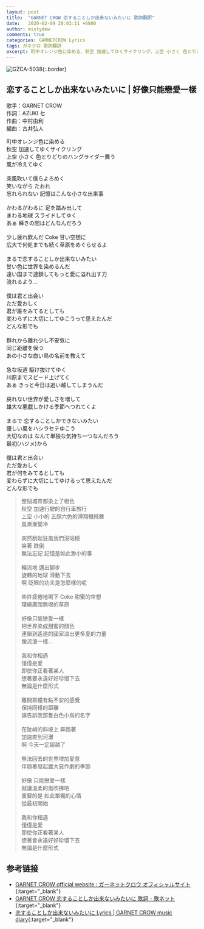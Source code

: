 ```yaml
---
layout: post
title:  "GARNET CROW 恋することしか出来ないみたいに 歌詞翻訳"
date:   2020-02-09 20:03:11 +0800
author: mistydew
comments: true
categories: GARNETCROW Lyrics
tags: ガネクロ 歌詞翻訳
excerpt: 町中オレンジ色に染める、秋空 加速してゆくサイクリング。上空 小さく 色とりどりのハングライダー舞う、風が冷えてゆく。
---
```

![GZCA-5038](/gc/assets/images/discography/album/GZCA-5038.jpg){:.border}

## 恋することしか出来ないみたいに | 好像只能戀愛一樣

歌手：GARNET CROW<br>
作詞：AZUKI 七<br>
作曲：中村由利<br>
編曲：古井弘人

<div class="lyric-original">
<p>
町中オレンジ色に染める<br>
秋空 加速してゆくサイクリング<br>
上空 小さく 色とりどりのハングライダー舞う<br>
風が冷えてゆく<br>
<br>
突風吹いて僕らよろめく<br>
笑いながら たおれ<br>
忘れられない 記憶はこんな小さな出来事<br>
<br>
かわるがわるに 足を踏み出して<br>
まわる地球 スライドしてゆく<br>
あぁ 瞬きの間はどんなんだろう<br>
<br>
少し疲れ飲んだ Coke 甘い空想に<br>
広大で何処までも続く草原をめぐらせるよ<br>
<br>
まるで恋することしか出来ないみたい<br>
甘い色に世界を染めるんだ<br>
遠い国まで連鎖してもっと愛に溢れ出す力<br>
流れるよう…<br>
<br>
僕は君と出会い<br>
ただ愛おしく<br>
君が誰をみてるとしても<br>
変わらずに大切にしてゆこうって思えたんだ<br>
どんな形でも<br>
<br>
群れから離れ少し不安気に<br>
同じ距離を保つ<br>
あの小さな白い鳥の名前を教えて<br>
<br>
急な坂道 駆け抜けてゆく<br>
川原までスピード上げてく<br>
あぁ きっと今日は追い越してしまうんだ<br>
<br>
戻れない世界が愛しさを増して<br>
雄大な悪戯しかける季節へつれてくよ<br>
<br>
まるで 恋することしかできないみたい<br>
優しい風をハシラセテゆこう<br>
大切なのは なんて単独な気持ち一つなんだろう<br>
最初(ハジメ)から<br>
<br>
僕は君と出会い<br>
ただ愛おしく<br>
君が何をみてるとしても<br>
変わらずに大切にしてゆけるって思えたんだ<br>
どんな形でも
</p>
</div>

<div class="lyric-translation">
<blockquote>
整個城市都染上了橙色<br>
秋空 加速行駛的自行車旅行<br>
上空 小小的 五顏六色的滑翔機飛舞<br>
風漸漸變冷<br>
<br>
突然刮起狂風我們沒站穩<br>
笑著 跌倒<br>
無法忘記 記憶是如此渺小的事<br>
<br>
輪流地 邁出腳步<br>
旋轉的地球 滑動下去<br>
啊 眨眼的功夫是怎麼樣的呢<br>
<br>
些許疲倦地喝下 Coke 甜蜜的空想<br>
環繞廣闊無垠的草原<br>
<br>
好像只能戀愛一樣<br>
把世界染成甜蜜的顏色<br>
連鎖到遙遠的國家溢出更多愛的力量<br>
像流浪一樣...<br>
<br>
我和你相遇<br>
僅僅是愛<br>
即使你正看著某人<br>
想著要永遠好好珍惜下去<br>
無論是什麼形式<br>
<br>
離開群體有點不安的感覺<br>
保持同樣的距離<br>
請告訴我那隻白色小鳥的名字<br>
<br>
在陡峭的斜坡上 奔跑著<br>
加速直到河灘<br>
啊 今天一定超越了<br>
<br>
無法回去的世界增加愛意<br>
伴隨著發起雄大惡作劇的季節<br>
<br>
好像 只能戀愛一樣<br>
就讓溫柔的風吹拂吧<br>
重要的是 如此單獨的心情<br>
從最初開始<br>
<br>
我和你相遇<br>
僅僅是愛<br>
即使你正看著某人<br>
想著會永遠好好珍惜下去<br>
無論是什麼形式
</blockquote>
</div>

## 参考链接

* [GARNET CROW official website : ガーネットクロウ オフィシャルサイト](http://www.garnetcrow.com){:target="_blank"}
* [GARNET CROW 恋することしか出来ないみたいに 歌詞 - 歌ネット](https://www.uta-net.com/song/20208){:target="_blank"}
* [恋することしか出来ないみたいに Lyrics \| GARNET CROW music diary](https://mistydew.github.io/gc/lyrics/original/恋することしか出来ないみたいに.html){:target="_blank"}
